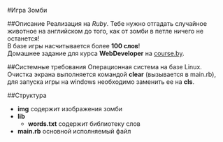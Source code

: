 #Игра Зомби

##Описание
Реализация на _Ruby_.
Тебе нужно отгадать случайное животное на английском до того, как от зомби в петле ничего не останется!  
В базе игры насчитывается более __100 слов__!  
Домашнее задание для курса __WebDeveloper__ на [course.by](http://course.by). 

##Системные требования
Операционная система на базе Linux. Очистка экрана выполняется командой __clear__ (вызывается в main.rb), для запуска игры на windows необходимо заменить ее на __cls__.

##Структура
* __img__ содержит изображения зомби
*	__lib__
	*	__words.txt__ содержит библиотеку слов
*	__main.rb__ основной исполняемый файл